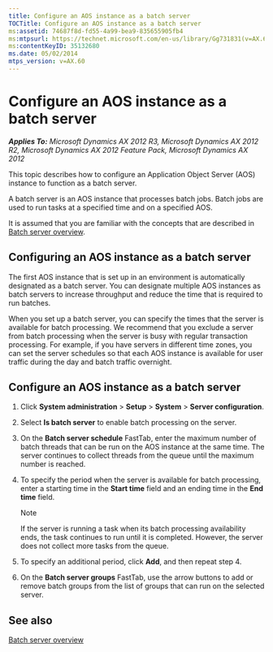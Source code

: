 ```yaml
---
title: Configure an AOS instance as a batch server
TOCTitle: Configure an AOS instance as a batch server
ms:assetid: 74687f8d-fd55-4a99-bea9-835655905fb4
ms:mtpsurl: https://technet.microsoft.com/en-us/library/Gg731831(v=AX.60)
ms:contentKeyID: 35132680
ms.date: 05/02/2014
mtps_version: v=AX.60
---
```


# Configure an AOS instance as a batch server 


_**Applies To:** Microsoft Dynamics AX 2012 R3, Microsoft Dynamics AX 2012 R2, Microsoft Dynamics AX 2012 Feature Pack, Microsoft Dynamics AX 2012_

This topic describes how to configure an Application Object Server (AOS) instance to function as a batch server.

A batch server is an AOS instance that processes batch jobs. Batch jobs are used to run tasks at a specified time and on a specified AOS.

It is assumed that you are familiar with the concepts that are described in [Batch server overview](batch-server-overview.md).

## Configuring an AOS instance as a batch server

The first AOS instance that is set up in an environment is automatically designated as a batch server. You can designate multiple AOS instances as batch servers to increase throughput and reduce the time that is required to run batches.

When you set up a batch server, you can specify the times that the server is available for batch processing. We recommend that you exclude a server from batch processing when the server is busy with regular transaction processing. For example, if you have servers in different time zones, you can set the server schedules so that each AOS instance is available for user traffic during the day and batch traffic overnight.

## Configure an AOS instance as a batch server

1.  Click **System administration** \> **Setup** \> **System** \> **Server configuration**.

2.  Select **Is batch server** to enable batch processing on the server.

3.  On the **Batch server schedule** FastTab, enter the maximum number of batch threads that can be run on the AOS instance at the same time. The server continues to collect threads from the queue until the maximum number is reached.

4.  To specify the period when the server is available for batch processing, enter a starting time in the **Start time** field and an ending time in the **End time** field.
    

    > [!NOTE]
    > <P>If the server is running a task when its batch processing availability ends, the task continues to run until it is completed. However, the server does not collect more tasks from the queue.</P>



5.  To specify an additional period, click **Add**, and then repeat step 4.

6.  On the **Batch server groups** FastTab, use the arrow buttons to add or remove batch groups from the list of groups that can run on the selected server.

## See also

[Batch server overview](batch-server-overview.md)

  


